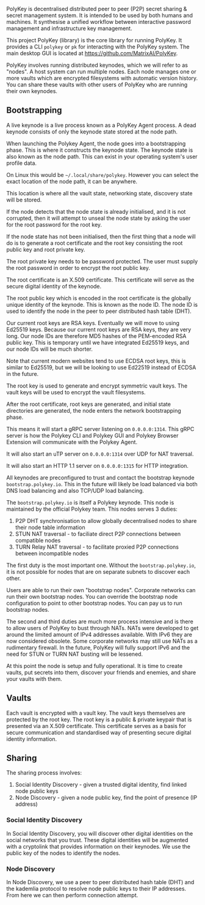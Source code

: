 PolyKey is decentralised distributed peer to peer (P2P) secret sharing & secret
management system. It is intended to be used by both humans and machines.
It synthesise a unified workflow between interactive password management and
infrastructure key management.

This project PolyKey (library) is the core library for running PolyKey. It
provides a CLI `polykey` or `pk` for interacting with the PolyKey system. The
main desktop GUI is located at https://github.com/MatrixAI/PolyKey.

PolyKey involves running distributed keynodes, which we will refer to as "nodes".
A host system can run multiple nodes. Each node manages one or more vaults which
are encrypted filesystems with automatic version history. You can share these
vaults with other users of PolyKey who are running their own keynodes.

## Bootstrapping

A live keynode is a live process known as a PolyKey Agent process. A dead
keynode consists of only the keynode state stored at the node path.

When launching the Polykey Agent, the node goes into a bootstrapping phase. This
is where it constructs the keynode state. The keynode state is also known as the
node path. This can exist in your operating system's user profile data.

On Linux this would be `~/.local/share/polykey`. However you can select the
exact location of the node path, it can be anywhere.

This location is where all the vault state, networking state, discovery state
will be stored.

If the node detects that the node state is already initialised, and it is not
corrupted, then it will attempt to unseal the node state by asking the user for
the root password for the root key.

If the node state has not been initialised, then the first thing that a node
will do is to generate a root certificate and the root key consisting the root
public key and root private key.

The root private key needs to be password protected. The user must supply the
root password in order to encrypt the root public key.

The root certificate is an X.509 certificate. This certificate will serve as the
secure digital identity of the keynode.

The root public key which is encoded in the root certificate is the globally
unique identity of the keynode. This is known as the node ID. The node ID is
used to identify the node in the peer to peer distributed hash table (DHT).

Our current root keys are RSA keys. Eventually we will move to using Ed25519 keys.
Because our current root keys are RSA keys, they are very long. Our node IDs are
therefore MD5 hashes of the PEM-encoded RSA public key. This is temporary until
 we have integrated Ed25519 keys, and our node IDs will be much shorter.

Note that current modern websites tend to use ECDSA root keys, this is similar to
Ed25519, but we will be looking to use Ed22519 instead of ECDSA in the future.

The root key is used to generate and encrypt symmetric vault keys. The vault
keys will be used to encrypt the vault filesystems.

After the root certificate, root keys are generated, and initial state
directories are generated, the node enters the network bootstrapping phase.

This means it will start a gRPC server listening on `0.0.0.0:1314`. This gRPC
server is how the Polykey CLI and Polykey GUI and Polykey Browser Extension will
communicate with the Polykey Agent.

It will also start an uTP server on `0.0.0.0:1314` over UDP for NAT traversal.

It will also start an HTTP 1.1 server on `0.0.0.0:1315` for HTTP integration.

All keynodes are preconfigured to trust and contact the bootstrap keynode
`bootstrap.polykey.io`. This in the future will likely be load balanced via
both DNS load balancing and also TCP/UDP load balancing.

The `bootstrap.polykey.io` is itself a Polykey keynode. This node is maintained
by the official Polykey team. This nodes serves 3 duties:

1. P2P DHT synchronisation to allow globally decentralised nodes to share their node table information
2. STUN NAT traversal - to faciliate direct P2P connections between compatible nodes
3. TURN Relay NAT traversal - to facilitate proxied P2P connections between incompatible nodes

The first duty is the most important one. Without the `bootstrap.polykey.io`, it
is not possible for nodes that are on separate subnets to discover each other.

Users are able to run their own "bootstrap nodes". Corporate networks can run
their own bootstrap nodes. You can override the bootstrap node configuration to
point to other bootstrap nodes. You can pay us to run bootstrap nodes.

The second and third duties are much more process intensive and is there to
allow users of PolyKey to bust through NATs. NATs were developed to get around
the limited amount of IPv4 addresses available. With IPv6 they are now
considered obsolete. Some corporate networks may still use NATs as a
rudimentary firewall. In the future, PolyKey will fully support IPv6 and the
need for STUN or TURN NAT busting will be lessened.

At this point the node is setup and fully operational. It is time to create 
vaults, put secrets into them, discover your friends and enemies, and share
your vaults with them.

## Vaults

Each vault is encrypted with a vault key. The vault keys themselves are protected by
the root key. The root key is a public & private keypair that is presented via
an X.509 certificate. This certificate serves as a basis for secure
communication and standardised way of presenting secure digital identity
information.

## Sharing

The sharing process involves:

1. Social Identity Discovery - given a trusted digital identity, find linked node public keys
2. Node Discovery - given a node public key, find the point of presence (IP address)

### Social Identity Discovery

In Social Identity Discovery, you will discover other digital identities on the
social networks that you trust. These digital identities will be augmented with a
cryptolink that provides information on their keynodes. We use the public key
of the nodes to identify the nodes.

### Node Discovery

In Node Discovery, we use a peer to peer distributed hash table (DHT) and the
kademlia protocol to resolve node public keys to their IP addresses. From here
we can then perform connection attempt.